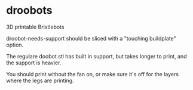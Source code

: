 # droobots
3D printable Bristlebots

droobot-needs-support should be sliced with a "touching buildplate" option.

The regulare doobot.stl has built in support, but takes longer to print, and the support is heavier.

You should print without the fan on, or make sure it's off for the layers where the legs are printing.

